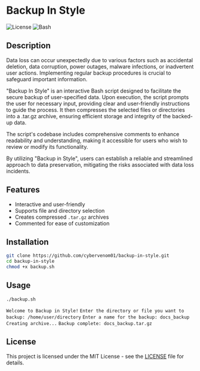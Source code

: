 # Backup In Style

![License](https://img.shields.io/badge/license-MIT-blue)
![Bash](https://img.shields.io/badge/language-Bash-lightgrey)

## Description

Data loss can occur unexpectedly due to various factors such as accidental deletion,
data corruption, power outages, malware infections, or inadvertent user actions.
Implementing regular backup procedures is crucial to safeguard important information.

"Backup In Style" is an interactive Bash script designed to facilitate the secure
backup of user-specified data. Upon execution, the script prompts the user for necessary
input, providing clear and user-friendly instructions to guide the process. It then
compresses the selected files or directories into a .tar.gz archive, ensuring efficient
storage and integrity of the backed-up data.

The script's codebase includes comprehensive comments to enhance readability and
understanding, making it accessible for users who wish to review or modify its
functionality.

By utilizing "Backup in Style", users can establish a reliable and streamlined approach
to data preservation, mitigating the risks associated with data loss incidents.

## Features

- Interactive and user-friendly
- Supports file and directory selection
- Creates compressed `.tar.gz` archives
- Commented for ease of customization

## Installation

```Bash
git clone https://github.com/cybervenom01/backup-in-style.git
cd backup-in-style
chmod +x backup.sh
```


## Usage

`./backup.sh`

`Welcome to Backup in Style!`
`Enter the directory or file you want to backup: /home/user/directory`
`Enter a name for the backup: docs_backup`
`Creating archive...`
`Backup complete: docs_backup.tar.gz`

## License

This project is licensed under the MIT License - see the [LICENSE](LICENSE) file for details.
